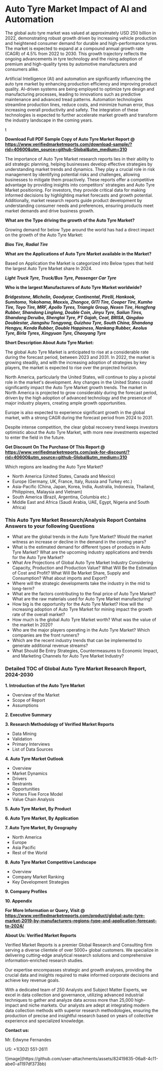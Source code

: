 <h1>Auto Tyre Market Impact of AI and Automation</h1><p>The global auto tyre market was valued at approximately USD 250 billion in 2022, demonstrating robust growth driven by increasing vehicle production and heightened consumer demand for durable and high-performance tyres. The market is expected to expand at a compound annual growth rate (CAGR) of 4.5% from 2022 to 2030. This growth trajectory reflects the ongoing advancements in tyre technology and the rising adoption of premium and high-quality tyres by automotive manufacturers and consumers alike.</p><p>Artificial Intelligence (AI) and automation are significantly influencing the auto tyre market by enhancing production efficiency and improving product quality. AI-driven systems are being employed to optimize tyre design and manufacturing processes, leading to innovations such as predictive maintenance and advanced tread patterns. Automation technologies streamline production lines, reduce costs, and minimize human error, thus increasing overall productivity and safety. The integration of these technologies is expected to further accelerate market growth and transform the industry landscape in the coming years.</p>t</p><p id="" class=""><strong>Download Full PDF Sample Copy of Auto Tyre Market Report @ <a href="https://www.verifiedmarketreports.com/download-sample/?rid=40600&utm_source=github-Global&utm_medium=310" target="_blank">https://www.verifiedmarketreports.com/download-sample/?rid=40600&utm_source=github-Global&utm_medium=310</a></strong></p><p>The importance of&nbsp;Auto Tyre Market research reports lies in their ability to aid strategic planning, helping businesses develop effective strategies by understanding market trends and dynamics. They play a crucial role in risk management by identifying potential risks and challenges, allowing businesses to mitigate them proactively. These reports offer a competitive advantage by providing insights into competitors' strategies and Auto Tyre Market positioning. For investors, they provide critical data for making informed decisions by highlighting market forecasts and growth potential. Additionally, market research reports guide product development by understanding consumer needs and preferences, ensuring products meet market demands and drive business growth.</p><p><strong>What are the&nbsp;Type driving the growth of the Auto Tyre Market?</strong></p><p id="" class="">Growing demand for below Type around the world has had a direct impact on the growth of the Auto Tyre Market:</p><em><strong>Bias Tire, Radial Tire</strong></em></p><strong>What are the&nbsp;Applications&nbsp;of Auto Tyre Market available in the Market?</strong></p><p id="" class="">Based on Application the Market is categorized into Below types that held the largest Auto Tyre Market share In 2024.</p><em><strong>Light Truck Tyre, Truck/Bus Tyre, Passenger Car Tyre</strong></em></p><strong>Who is the largest Manufacturers of Auto Tyre Market worldwide?</strong></p><p><em><strong>Bridgestone, Michelin, Goodyear, Continental, Pirelli, Hankook, Sumitomo, Yokohama, Maxxis, Zhongce, GITI Tire, Cooper Tire, Kumho Tire, Toyo Tire, MRF, Apollo Tyres, Triangle Group, Nexen Tire, Hengfeng Rubber, Shandong Linglong, Double Coin, Jinyu Tyre, Sailun Tires, Shandong Deruibo, Shengtai Tyre, PT Gajah, Ceat, BRISA, Qingdao Doublestar, Jiangshu Tongyong, Guizhou Tyre, South China, Shandong Hengyu, Kenda Rubber, Double Happiness, Nankang Rubber, Aeolus Tyre, Birla Tyres, Xingyuan Tyre, Chaoyang Tyre</strong></em></p><p id="" class=""><strong>Short Description About Auto Tyre Market:</strong></p><p>The global Auto Tyre Market is anticipated to rise at a considerable rate during the forecast period, between 2023 and 2031. In 2022, the market is growing steadily, and with the increasing adoption of strategies by key players, the market is expected to rise over the projected horizon.</p><p>North America, particularly the United States, will continue to play a pivotal role in the market's development. Any changes in the United States could significantly impact the Auto Tyre Market growth trends. The market in North America is projected to grow considerably during the forecast period, driven by the high adoption of advanced technology and the presence of major industry players, creating ample growth opportunities.</p><p>Europe is also expected to experience significant growth in the global market, with a strong CAGR during the forecast period from 2024 to 2031.</p><p>Despite intense competition, the clear global recovery trend keeps investors optimistic about the Auto Tyre Market, with more new investments expected to enter the field in the future.</p><p id="" class=""><strong>Get Discount On The Purchase Of This Report @ <a href="https://www.verifiedmarketreports.com/ask-for-discount/?rid=40600&utm_source=github-Global&utm_medium=310" target="_blank">https://www.verifiedmarketreports.com/ask-for-discount/?rid=40600&utm_source=github-Global&utm_medium=310</a></strong></p>Which regions are leading the Auto Tyre Market?</p><ul><li>North America (United States, Canada and Mexico)</li><li>Europe (Germany, UK, France, Italy, Russia and Turkey etc.)</li><li>Asia-Pacific (China, Japan, Korea, India, Australia, Indonesia, Thailand, Philippines, Malaysia and Vietnam)</li><li>South America (Brazil, Argentina, Columbia etc.)</li><li>Middle East and Africa (Saudi Arabia, UAE, Egypt, Nigeria and South Africa)</li></ul><h3 id="" class="">This Auto Tyre Market Research/Analysis Report Contains Answers to your following Questions</h3><ul><li>What are the global trends in the Auto Tyre Market? Would the market witness an increase or decline in the demand in the coming years?</li><li>What is the estimated demand for different types of products in Auto Tyre Market? What are the upcoming industry applications and trends for the Auto Tyre Market?</li><li>What Are Projections of Global Auto Tyre Market Industry Considering Capacity, Production and Production Value? What Will Be the Estimation of Cost and Profit? What Will Be Market Share, Supply and Consumption? What about imports and Export?</li><li>Where will the strategic developments take the industry in the mid to long-term?</li><li>What are the factors contributing to the final price of Auto Tyre Market? What are the raw materials used for Auto Tyre Market manufacturing?</li><li>How big is the opportunity for the Auto Tyre Market? How will the increasing adoption of Auto Tyre Market for mining impact the growth rate of the overall market?</li><li>How much is the global Auto Tyre Market worth? What was the value of the market In 2020?</li><li>Who are the major players operating in the Auto Tyre Market? Which companies are the front runners?</li><li>Which are the recent industry trends that can be implemented to generate additional revenue streams?</li><li>What Should Be Entry Strategies, Countermeasures to Economic Impact, and Marketing Channels for Auto Tyre Market Industry?</li></ul><h3 id="" class="">Detailed TOC of Global Auto Tyre Market Research Report, 2024-2030</h3><p id="" class=""><strong>1. Introduction of the Auto Tyre Market</strong></p><ul><li>Overview of the Market</li><li>Scope of Report</li><li>Assumptions</li></ul><p id="" class=""><strong>2. Executive Summary</strong></p><p id="" class=""><strong>3. Research Methodology of Verified Market Reports</strong></p><ul><li>Data Mining</li><li>Validation</li><li>Primary Interviews</li><li>List of Data Sources</li></ul><p id="" class=""><strong>4. Auto Tyre Market Outlook</strong></p><ul><li>Overview</li><li>Market Dynamics</li><li>Drivers</li><li>Restraints</li><li>Opportunities</li><li>Porters Five Force Model</li><li>Value Chain Analysis</li></ul><p id="" class=""><strong>5. Auto Tyre Market, By Product</strong></p><p id="" class=""><strong>6. Auto Tyre Market, By Application</strong></p><p id="" class=""><strong>7. Auto Tyre Market, By Geography</strong></p><ul><li>North America</li><li>Europe</li><li>Asia Pacific</li><li>Rest of the World</li></ul><p id="" class=""><strong>8. Auto Tyre Market Competitive Landscape</strong></p><ul><li>Overview</li><li>Company Market Ranking</li><li>Key Development Strategies</li></ul><p id="" class=""><strong>9. Company Profiles</strong></p><p id="" class=""><strong>10. Appendix</strong></p><p id="" class=""><strong>For More Information or Query, Visit @ <a href="https://www.verifiedmarketreports.com/product/global-auto-tyre-market-2019-by-manufacturers-regions-type-and-application-forecast-to-2024/" target="_blank">https://www.verifiedmarketreports.com/product/global-auto-tyre-market-2019-by-manufacturers-regions-type-and-application-forecast-to-2024/</a></strong></p><p id="" class=""><strong>About Us: Verified Market Reports</strong></p><p id="" class="">Verified Market Reports is a premier Global Research and Consulting firm serving a diverse clientele of over 5000+ global customers. We specialize in delivering cutting-edge analytical research solutions and comprehensive information-enriched research studies.</p><p id="" class="">Our expertise encompasses strategic and growth analyses, providing the crucial data and insights required to make informed corporate decisions and achieve key revenue goals.</p><p id="" class="">With a dedicated team of 250 Analysts and Subject Matter Experts, we excel in data collection and governance, utilizing advanced industrial techniques to gather and analyze data across more than 25,000 high-impact and niche markets. Our analysts are adept at integrating modern data collection methods with superior research methodologies, ensuring the production of precise and insightful research based on years of collective experience and specialized knowledge.</p><p id="" class=""><strong>Contact us:</strong></p><p id="" class="">Mr. Edwyne Fernandes</p><p id="" class="">US: +1(302) 551-2611</p>
![image](https://github.com/user-attachments/assets/82419835-06a8-4c11-abe0-a1197df373bb)
